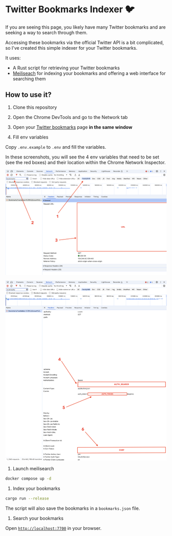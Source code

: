 # Twitter Bookmarks Indexer 🐦‍

If you are seeing this page, you likely have many Twitter bookmarks and are seeking a way to search through them.

Accessing these bookmarks via the official Twitter API is a bit complicated, so I've created this simple indexer for your Twitter bookmarks.

It uses:

- A Rust script for retrieving your Twitter bookmarks
- [Meiliseach](https://github.com/meilisearch/meilisearch) for indexing your bookmarks and offering a web interface for searching them

## How to use it?

1. Clone this repository

1. Open the Chrome DevTools and go to the Network tab

1. Open your [Twitter bookmarks](https://x.com/i/bookmarks) page **in the same window**

1. Fill env variables

Copy `.env.example` to `.env` and fill the variables.

In these screenshots, you will see the 4 env variables that need to be set (see the red boxes) and their location within the Chrome Network Inspector.

![env1](assets/1.png)

![env2](assets/2.png)

1. Launch meilisearch

```bash
docker compose up -d
```

1. Index your bookmarks

```bash
cargo run --release
```

The script will also save the bookmarks in a `bookmarks.json` file.

1. Search your bookmarks

Open [`http://localhost:7700`](http://localhost:7700) in your browser.
